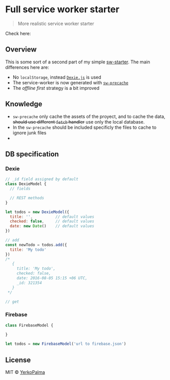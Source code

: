 Full service worker starter 
===========================

> More realistic service worker starter

Check here: 

## Overview

This is some sort of a second part of my simple [sw-starter](https://github.com/YerkoPalma/sw-starter). The main differences here are:

* No `localStorage`, instead [`Dexie.js`](https://github.com/dfahlander/Dexie.js) is used
* The service-worker is now generated with [`sw-precache`](https://github.com/GoogleChrome/sw-precache)
* The _offline first_ strategy is a bit improved

## Knowledge

* `sw-precache` only cache the assets of the proyect, and to cache the data, ~~should use different `fetch` handler~~ use only the local database.
* In the `sw-precache` should be included specificly the files to cache to ignore junk files
* 

## DB specification

### Dexie

```javascript
// _id field assigned by default
class DexieModel {
  // fields

  // REST methods
}

let todos = new DexieModel({
  title: '',          // default values
  checked: false,     // default values
  date: new Date()    // default values
})

// add
const newTodo = todos.add({
  title: 'My todo'
})
/*
   {
     title: 'My todo',
     checked: false,
     date: 2016-08-05 15:15 +06 UTC,
     _id: 321354
   }
 */

// get
```

### Firebase

```javascript
class FirebaseModel {
  
}

let todos = new FirebaseModel('url to firebase.json')
```

## License

MIT &copy; [YerkoPalma](https://github.com/YerkoPalma)
